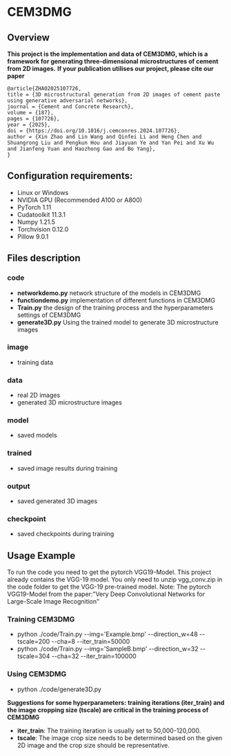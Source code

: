 # CEM3DMG
## Overview
**This project is the implementation and data of CEM3DMG, which is a framework for generating three-dimensional microstructures of cement from 2D images.**
**If your publication utilises our project, please cite our paper**
```
@article{ZHAO2025107726,
title = {3D microstructural generation from 2D images of cement paste using generative adversarial networks},
journal = {Cement and Concrete Research},
volume = {187},
pages = {107726},
year = {2025},
doi = {https://doi.org/10.1016/j.cemconres.2024.107726},
author = {Xin Zhao and Lin Wang and Qinfei Li and Heng Chen and Shuangrong Liu and Pengkun Hou and Jiayuan Ye and Yan Pei and Xu Wu and Jianfeng Yuan and Haozhong Gao and Bo Yang},
}
```
## Configuration requirements:
* Linux or Windows
* NVIDIA GPU (Recommended A100 or A800) 
* PyTorch 1.11
* Cudatoolkit 11.3.1
* Numpy 1.21.5
* Torchvision 0.12.0
* Pillow 9.0.1

## Files description
### code
* **networkdemo.py** network structure of the models in CEM3DMG
* **functiondemo.py** implementation of different functions in CEM3DMG
* **Train.py** the design of the training process and the hyperparameters settings of CEM3DMG
* **generate3D.py** Using the trained model to generate 3D microstructure images
### image
* training data
### data
* real 2D images
* generated 3D microstructure images
### model
* saved models
### trained
* saved image results during training
### output
* saved generated 3D images
### checkpoint
* saved checkpoints during training

## Usage Example
To run the code you need to get the pytorch VGG19-Model. This project already contains the VGG-19 model. You only need to unzip vgg_conv.zip in the code folder to get the VGG-19 pre-trained model. Note: The pytorch VGG19-Model from the paper:"Very Deep Convolutional Networks for Large-Scale Image Recognition"
### Training CEM3DMG
* python ./code/Train.py --img='Example.bmp' --direction_w=48  --tscale=200 --cha=8 --iter_train=50000
* python ./code/Train.py --img='SampleB.bmp' --direction_w=32  --tscale=304 --cha=32 --iter_train=100000
### Using CEM3DMG
* python ./code/generate3D.py

**Suggestions for some hyperparameters: training iterations (iter_train) and the image cropping size (tscale) are critical in the training process of CEM3DMG**
* **iter_train**: The training iteration is usually set to 50,000-120,000.
* **tscale**: The image crop size needs to be determined based on the given 2D image and the crop size should be representative.

